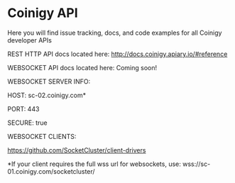 # Coinigy API

Here you will find issue tracking, docs, and code examples for all Coinigy developer APIs



REST HTTP API docs located here: http://docs.coinigy.apiary.io/#reference

WEBSOCKET API docs located here: Coming soon!

WEBSOCKET SERVER INFO:

HOST: sc-02.coinigy.com*

PORT: 443

SECURE: true


WEBSOCKET CLIENTS:

https://github.com/SocketCluster/client-drivers

*If your client requires the full wss url for websockets, use: wss://sc-01.coinigy.com/socketcluster/
